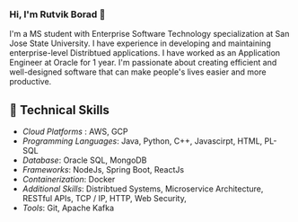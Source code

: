 <!--
**rvb2000/rvb2000** is a ✨ _special_ ✨ repository because its `README.md` (this file) appears on your GitHub profile.
### Hi there 👋
Here are some ideas to get you started:

- 🔭 I’m currently working on ...
- 🌱 I’m currently learning ...
- 👯 I’m looking to collaborate on ...
- 🤔 I’m looking for help with ...
- 💬 Ask me about ...
- 📫 How to reach me: ...
- 😄 Pronouns: ...
- ⚡ Fun fact: ...
-->

### Hi, I'm Rutvik Borad 👋

I'm a MS student with Enterprise Software Technology specialization at San Jose State University. I have experience in developing and maintaining enterprise-level Distribtued applications. I have worked as an Application Engineer at Oracle for 1 year. I'm passionate about creating efficient and well-designed software that can make people's lives easier and more productive.

## 🌱 Technical Skills
* *Cloud Platforms* : AWS, GCP
* *Programming Languages*: Java, Python, C++, Javascirpt, HTML, PL-SQL
* *Database*: Oracle SQL, MongoDB
* *Frameworks*: NodeJs, Spring Boot, ReactJs
* *Containerization*: Docker
* *Additional Skills*: Distribtued Systems, Microservice Architecture, RESTful APIs, TCP / IP, HTTP, Web Security, 
* *Tools*: Git, Apache Kafka


